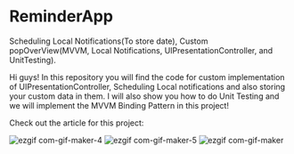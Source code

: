 # ReminderApp
Scheduling Local Notifications(To store date), Custom popOverView(MVVM, Local Notifications, UIPresentationController, and UnitTesting).

Hi guys! In this repository you will find the code for custom implementation of UIPresentationController, Scheduling Local notifications
and also storing your custom data in them. I will also show you how to do Unit Testing and we will implement the MVVM Binding Pattern in this project!

Check out the article for this project: 

![ezgif com-gif-maker-4](https://user-images.githubusercontent.com/36818367/200082433-3455e418-47f6-4d32-9f6a-9616e71b641a.gif)
![ezgif com-gif-maker-5](https://user-images.githubusercontent.com/36818367/200082615-f4a7ea79-6d43-4174-8ab4-0ee26fcd1061.gif)
![ezgif com-gif-maker](https://user-images.githubusercontent.com/36818367/200082507-d4b745cc-7dc9-436d-9957-8cad0a2e525f.gif)



